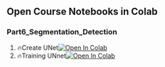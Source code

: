 ## Open Course Notebooks in Colab
### Part6_Segmentation_Detection
1. 🔥Create UNet[![Open In Colab](https://colab.research.google.com/assets/colab-badge.svg)](https://colab.research.google.com/github/TA-aiacademy/course_3.0/blob/CNN/06_CVCNN/Part6_Segmentation_Detection/01_Create_unet.ipynb)
2. 🔥Training UNnet[![Open In Colab](https://colab.research.google.com/assets/colab-badge.svg)](https://colab.research.google.com/github/TA-aiacademy/course_3.0/blob/CNN/06_CVCNN/Part6_Segmentation_Detection/02_Training_net.ipynb)

